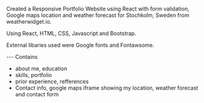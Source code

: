 Created a Responsive Portfolio Website using React with form validation, Google maps location and weather forecast for Stochkolm, Sweden from weatherwidget.io.

Using React, HTML, CSS, Javascript and Bootstrap.

External libaries used were Google fonts and Fontawsome.

--- Contains

- about me, education
- skills, portfolio
- prior experience, refferences
- Contact info, google maps iframe showing my location, weather forecast and contact form
